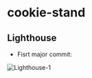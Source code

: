 # cookie-stand

## Lighthouse

- Fisrt major commit:

![Lighthouse-1](../cookie-stand/img/Screenshot%202024-06-25%20215120.png)
